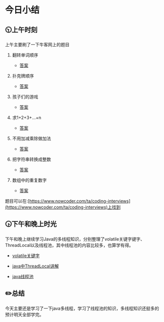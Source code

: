 # 今日小结

## :clock1030:上午时刻

上午主要刷了一下牛客网上的题目

1. 翻转单词顺序
   
   * [答案](https://github.com/zhou-ning/LeetCode/blob/master/niuke/ReverseSentence.java)
   
2. 扑克牌顺序
   
   * [答案](https://github.com/zhou-ning/LeetCode/blob/master/niuke/isContinuous.java)
   
3. 孩子们的游戏
   
   * [答案](https://github.com/zhou-ning/LeetCode/blob/master/niuke/LastRemaining_Solution.java)
   
4. 求1+2+3+...+n
   
   * [答案](https://github.com/zhou-ning/LeetCode/blob/master/niuke/Sum_Solution.java)
   
5. 不用加减乘除做加法
   
   * [答案](https://github.com/zhou-ning/LeetCode/blob/master/niuke/Add.java)
   
6. 把字符串转换成整数
   
   * [答案](https://github.com/zhou-ning/LeetCode/blob/master/niuke/StrToInt.java)
7. 数组中的重复数字
	* [答案](https://github.com/zhou-ning/LeetCode/blob/master/niuke/duplicate.java)
   

题目可以在:[https://www.nowcoder.com/ta/coding-interviews](https://www.nowcoder.com/ta/coding-interviews)上找到

## :clock430:下午和晚上时光

下午和晚上继续学习Java的多线程知识，分别整理了volatile关键字键字、ThreadLocal以及线程池，其中线程池的内容比较多，也算学有得。

* [volatile关键字](https://www.cnblogs.com/zhou-ning/articles/13200532.html)

* [java中ThreadLocal讲解](https://www.cnblogs.com/zhou-ning/articles/13200542.html)

* [java线程池](https://www.cnblogs.com/zhou-ning/articles/13200570.html)




## :pencil2:总结

今天主要还是学习了一下java多线程，学习了线程池的知识，多线程知识还挺多的预计明天全部学完。